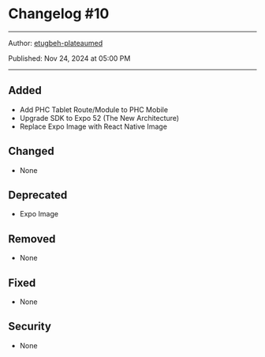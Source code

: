 # Changelog #10

---
Author: [etugbeh-plateaumed](https://github.com/2gbeh)

Published: Nov 24, 2024 at 05:00 PM

---

## Added

- Add PHC Tablet Route/Module to PHC Mobile
- Upgrade SDK to Expo 52 (The New Architecture)
- Replace Expo Image with React Native Image

## Changed

- None

## Deprecated

- Expo Image

## Removed

- None

## Fixed

- None

## Security

- None

